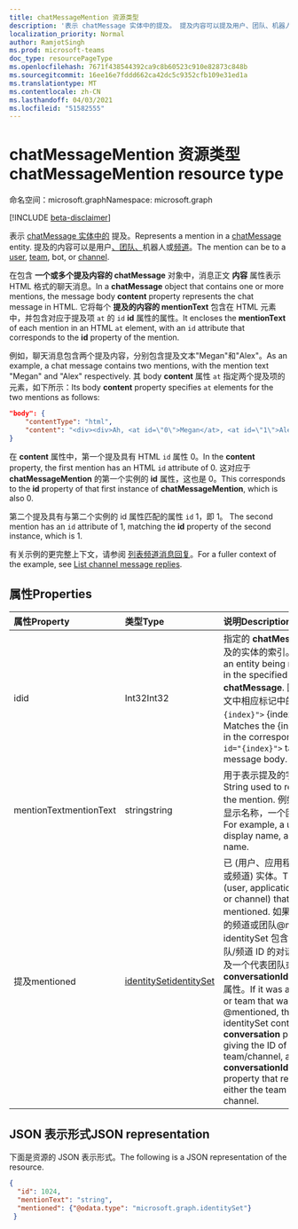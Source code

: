 ```yaml
---
title: chatMessageMention 资源类型
description: '表示 chatMessage 实体中的提及。 提及内容可以提及用户、团队、机器人或频道。 '
localization_priority: Normal
author: RamjotSingh
ms.prod: microsoft-teams
doc_type: resourcePageType
ms.openlocfilehash: 7671f438544392ca9c8b60523c910e82873c848b
ms.sourcegitcommit: 16ee16e7fddd662ca42dc5c9352cfb109e31ed1a
ms.translationtype: MT
ms.contentlocale: zh-CN
ms.lasthandoff: 04/03/2021
ms.locfileid: "51582555"
---
```

# <a name="chatmessagemention-resource-type"></a><span data-ttu-id="55644-104">chatMessageMention 资源类型</span><span class="sxs-lookup"><span data-stu-id="55644-104">chatMessageMention resource type</span></span>

<span data-ttu-id="55644-105">命名空间：microsoft.graph</span><span class="sxs-lookup"><span data-stu-id="55644-105">Namespace: microsoft.graph</span></span>

[!INCLUDE [beta-disclaimer](../../includes/beta-disclaimer.md)]

<span data-ttu-id="55644-106">表示 [chatMessage 实体中的](chatmessage.md) 提及。</span><span class="sxs-lookup"><span data-stu-id="55644-106">Represents a mention in a [chatMessage](chatmessage.md) entity.</span></span> <span data-ttu-id="55644-107">提及的内容可以是用户[、](user.md)[团队、](team.md)机器人或[频道](channel.md)。</span><span class="sxs-lookup"><span data-stu-id="55644-107">The mention can be to a [user](user.md), [team](team.md), bot, or [channel](channel.md).</span></span> 

<span data-ttu-id="55644-108">在包含 **一个或多个提及内容的 chatMessage** 对象中，消息正文 **内容** 属性表示 HTML 格式的聊天消息。</span><span class="sxs-lookup"><span data-stu-id="55644-108">In a **chatMessage** object that contains one or more mentions, the message body **content** property represents the chat message in HTML.</span></span> <span data-ttu-id="55644-109">它将每个 **提及的内容的 mentionText** 包含在 HTML 元素中，并包含对应于提及项 `at` 的 `id` **id** 属性的属性。</span><span class="sxs-lookup"><span data-stu-id="55644-109">It encloses the **mentionText** of each mention in an HTML `at` element, with an `id` attribute that corresponds to the **id** property of the mention.</span></span>

<span data-ttu-id="55644-110">例如，聊天消息包含两个提及内容，分别包含提及文本"Megan"和"Alex"。</span><span class="sxs-lookup"><span data-stu-id="55644-110">As an example, a chat message contains two mentions, with the mention text "Megan" and "Alex" respectively.</span></span> <span data-ttu-id="55644-111">其 body **content** 属性 `at` 指定两个提及项的元素，如下所示：</span><span class="sxs-lookup"><span data-stu-id="55644-111">Its body **content** property specifies `at` elements for the two mentions as follows:</span></span>

``` json
"body": {
    "contentType": "html",
    "content": "<div><div>Ah, <at id=\"0\">Megan</at>, <at id=\"1\">Alex</at>, I saw them in a separate folder. Thanks!</div>\n</div>"
}
```

<span data-ttu-id="55644-112">在 **content** 属性中，第一个提及具有 HTML `id` 属性 0。</span><span class="sxs-lookup"><span data-stu-id="55644-112">In the **content** property, the first mention has an HTML `id` attribute of 0.</span></span> <span data-ttu-id="55644-113">这对应于 **chatMessageMention** 的第一个实例的 **id** 属性，这也是 0。</span><span class="sxs-lookup"><span data-stu-id="55644-113">This corresponds to the **id** property of that first instance of **chatMessageMention**, which is also 0.</span></span>

<span data-ttu-id="55644-114">第二个提及具有与第二个实例的 id 属性匹配的属性 `id` 1，即 1。 </span><span class="sxs-lookup"><span data-stu-id="55644-114">The second mention has an `id` attribute of 1, matching the **id** property of the second instance, which is 1.</span></span>

<span data-ttu-id="55644-115">有关示例的更完整上下文，请参阅 [列表频道消息回复](../api/chatmessage-list-replies.md#example)。</span><span class="sxs-lookup"><span data-stu-id="55644-115">For a fuller context of the example, see [List channel message replies](../api/chatmessage-list-replies.md#example).</span></span>

## <a name="properties"></a><span data-ttu-id="55644-116">属性</span><span class="sxs-lookup"><span data-stu-id="55644-116">Properties</span></span>
| <span data-ttu-id="55644-117">属性</span><span class="sxs-lookup"><span data-stu-id="55644-117">Property</span></span>     | <span data-ttu-id="55644-118">类型</span><span class="sxs-lookup"><span data-stu-id="55644-118">Type</span></span>   |<span data-ttu-id="55644-119">说明</span><span class="sxs-lookup"><span data-stu-id="55644-119">Description</span></span>|
|:---------------|:--------|:----------|
|<span data-ttu-id="55644-120">id</span><span class="sxs-lookup"><span data-stu-id="55644-120">id</span></span>|<span data-ttu-id="55644-121">Int32</span><span class="sxs-lookup"><span data-stu-id="55644-121">Int32</span></span>|<span data-ttu-id="55644-122">指定的 **chatMessage** 中提及的实体的索引。</span><span class="sxs-lookup"><span data-stu-id="55644-122">Index of an entity being mentioned in the specified **chatMessage**.</span></span> <span data-ttu-id="55644-123">匹配邮件正文中相应标记中的 `<at id="{index}">` {index} 值。</span><span class="sxs-lookup"><span data-stu-id="55644-123">Matches the {index} value in the corresponding `<at id="{index}">` tag in the message body.</span></span>|
|<span data-ttu-id="55644-124">mentionText</span><span class="sxs-lookup"><span data-stu-id="55644-124">mentionText</span></span>|<span data-ttu-id="55644-125">string</span><span class="sxs-lookup"><span data-stu-id="55644-125">string</span></span>|<span data-ttu-id="55644-126">用于表示提及的字符串。</span><span class="sxs-lookup"><span data-stu-id="55644-126">String used to represent the mention.</span></span> <span data-ttu-id="55644-127">例如，用户的显示名称，一个团队名称。</span><span class="sxs-lookup"><span data-stu-id="55644-127">For example, a user's display name, a team name.</span></span>|
|<span data-ttu-id="55644-128">提及</span><span class="sxs-lookup"><span data-stu-id="55644-128">mentioned</span></span>|[<span data-ttu-id="55644-129">identitySet</span><span class="sxs-lookup"><span data-stu-id="55644-129">identitySet</span></span>](identityset.md)|<span data-ttu-id="55644-130">已 (用户、应用程序、团队或频道) 实体。</span><span class="sxs-lookup"><span data-stu-id="55644-130">The entity (user, application, team, or channel) that was mentioned.</span></span>  <span data-ttu-id="55644-131">如果它是已注册的频道或团队@mentioned identitySet 包含一个提供团队/频道 ID 的对话属性，以及一个代表团队或频道的 **conversationIdentityType** 属性。</span><span class="sxs-lookup"><span data-stu-id="55644-131">If it was a channel or team that was @mentioned, the identitySet contains a **conversation** property giving the ID of the team/channel, and a **conversationIdentityType** property that represents either the team or channel.</span></span>|


## <a name="json-representation"></a><span data-ttu-id="55644-132">JSON 表示形式</span><span class="sxs-lookup"><span data-stu-id="55644-132">JSON representation</span></span>

<span data-ttu-id="55644-133">下面是资源的 JSON 表示形式。</span><span class="sxs-lookup"><span data-stu-id="55644-133">The following is a JSON representation of the resource.</span></span>

<!-- {
  "blockType": "resource",
  "@odata.type": "microsoft.graph.chatMessageMention"
}-->

```json
{
  "id": 1024,
  "mentionText": "string",
  "mentioned": {"@odata.type": "microsoft.graph.identitySet"}
 }
```

<!-- uuid: 8fcb5dbc-d5aa-4681-8e31-b001d5168d79
2015-10-25 14:57:30 UTC -->
<!--
{
  "type": "#page.annotation",
  "description": "chat mention resource",
  "keywords": "",
  "section": "documentation",
  "tocPath": "",
  "suppressions": []
}
-->


